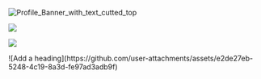   <p><img src="https://user-images.githubusercontent.com/57369924/132963641-5dc32b54-844c-4409-9eec-8f69ec03ba2c.png" alt="Profile_Banner_with_text_cutted_top"></p>
<p><a href="https://www.youtube.com/watch?v=dQw4w9WgXcQ"><img src="https://user-images.githubusercontent.com/73097560/115834477-dbab4500-a447-11eb-908a-139a6edaec5c.gif"></a></p>

<p><a href="https://www.youtube.com/watch?v=dQw4w9WgXcQ"><img src="https://user-images.githubusercontent.com/73097560/115834477-dbab4500-a447-11eb-908a-139a6edaec5c.gif"></a></p>
![Add a heading](https://github.com/user-attachments/assets/e2de27eb-5248-4c19-8a3d-fe97ad3adb9f)
